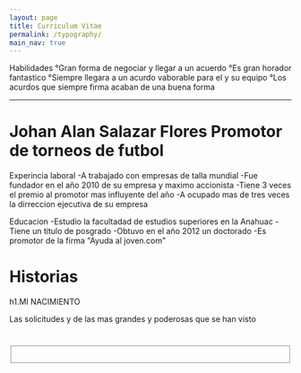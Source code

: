 ```yaml
---
layout: page
title: Curriculum Vitae
permalink: /typography/
main_nav: true
---
```


<p>Habilidades
°Gran forma de negociar y llegar a un acuerdo
°Es gran horador fantastico
°Siempre llegara a un acurdo vaborable para el y su equipo
°Los acurdos que siempre firma acaban de una buena forma</p>

<hr>

<h1 id="Johan Alan Salazar Flores">Johan Alan Salazar Flores
Promotor de torneos de futbol</h1>

Experincia laboral
-A trabajado con empresas de talla mundial
-Fue fundador en el año 2010 de su empresa y maximo accionista
-Tiene 3 veces el premio al promotor mas influyente del año
-A ocupado mas de tres veces la dirreccion ejecutiva de su empresa




Educacion
-Estudio la facultadad de estudios superiores en la Anahuac
-Tiene un titulo de posgrado
-Obtuvo en el año 2012 un doctorado
-Es promotor de la firma "Ayuda al joven.com"
<h1 id="solicitudes">Historias</h1>
h1.MI NACIMIENTO



<p>Las solicitudes y de las mas grandes y poderosas que se han visto</p>






<h1 id=""></h1>

<fieldset>
  <p></p>



